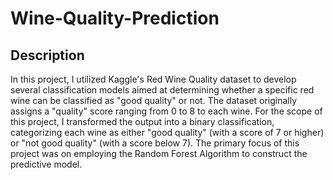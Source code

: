 # Wine-Quality-Prediction
## Description
In this project, I utilized Kaggle's Red Wine Quality dataset to develop several classification models aimed at determining whether a specific red wine can be classified as "good quality" or not. The dataset originally assigns a "quality" score ranging from 0 to 8 to each wine. For the scope of this project, I transformed the output into a binary classification, categorizing each wine as either "good quality" (with a score of 7 or higher) or "not good quality" (with a score below 7). The primary focus of this project was on employing the Random Forest Algorithm to construct the predictive model.
